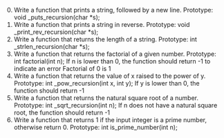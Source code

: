 0. Write a function that prints a string, followed by a new line.
Prototype: void _puts_recursion(char *s);
1. Write a function that prints a string in reverse.
Prototype: void _print_rev_recursion(char *s);
2. Write a function that returns the length of a string.
Prototype: int _strlen_recursion(char *s);
3. Write a function that returns the factorial of a given number.
Prototype: int factorial(int n);
If n is lower than 0, the function should return -1 to indicate an error
Factorial of 0 is 1
4. Write a function that returns the value of x raised to the power of y.
Prototype: int _pow_recursion(int x, int y);
If y is lower than 0, the function should return -1
5. Write a function that returns the natural square root of a number.
Prototype: int _sqrt_recursion(int n);
If n does not have a natural square root, the function should return -1
6. Write a function that returns 1 if the input integer is a prime number, otherwise return 0.
Prototype: int is_prime_number(int n);
